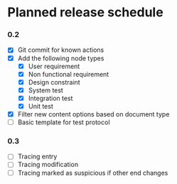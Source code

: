 # Planned release schedule
### 0.2
- [x] Git commit for known actions
- [x] Add the following node types
  - [x] User requirement
  - [x] Non functional requirement
  - [x] Design constraint
  - [x] System test
  - [x] Integration test
  - [x] Unit test
- [x] Filter new content options based on document type
- [ ] Basic template for test protocol
### 0.3
- [ ] Tracing entry
- [ ] Tracing modification
- [ ] Tracing marked as suspicious if other end changes